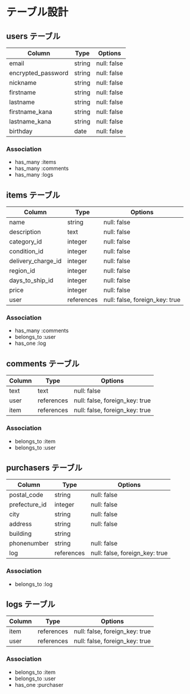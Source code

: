 # テーブル設計

## users テーブル

| Column             | Type    | Options     |
| ------------------ | ------- | ----------- |
| email              | string  | null: false |
| encrypted_password | string  | null: false |
| nickname           | string  | null: false |
| firstname          | string  | null: false |
| lastname           | string  | null: false |
| firstname_kana     | string  | null: false |
| lastname_kana      | string  | null: false |
| birthday           | date    | null: false |

### Association

- has_many :items
- has_many :comments
- has_many :logs

## items テーブル

| Column             | Type       | Options                        |
| ------------------ | ---------- | ------------------------------ |
| name               | string     | null: false                    |
| description        | text       | null: false                    |
| category_id        | integer    | null: false                    |
| condition_id       | integer    | null: false                    |
| delivery_charge_id | integer    | null: false                    |
| region_id          | integer    | null: false                    |
| days_to_ship_id    | integer    | null: false                    |
| price              | integer    | null: false                    |
| user               | references | null: false, foreign_key: true |

### Association

- has_many   :comments
- belongs_to :user
- has_one    :log

## comments テーブル

| Column | Type       | Options                        |
| ------ | ---------- | ------------------------------ |
| text   | text       | null: false                    |
| user   | references | null: false, foreign_key: true |
| item   | references | null: false, foreign_key: true |

### Association

- belongs_to :item
- belongs_to :user

## purchasers テーブル

| Column        | Type       | Options                        |
| ------------- | ---------- | ------------------------------ |
| postal_code   | string     | null: false                    |
| prefecture_id | integer    | null: false                    |
| city          | string     | null: false                    |
| address       | string     | null: false                    |
| building      | string     |                                |
| phonenumber   | string     | null: false                    |
| log           | references | null: false, foreign_key: true |

### Association
- belongs_to :log

## logs テーブル

| Column           | Type       | Options                                           |
| ---------------- | ---------- | ------------------------------------------------- |
| item             | references | null: false, foreign_key: true                    |
| user             | references | null: false, foreign_key: true                    |

### Association

- belongs_to :item
- belongs_to :user
- has_one    :purchaser

